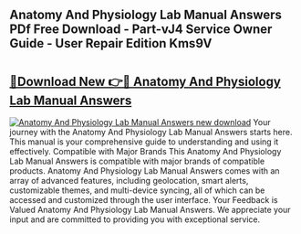 ## Anatomy And Physiology Lab Manual Answers PDf Free Download - Part-vJ4 Service Owner Guide - User Repair Edition Kms9V

# <h2><a href="http://bc63291.oget.top/?id=Anatomy+And+Physiology+Lab+Manual+Answers">🔗Download New 👉🔴 Anatomy And Physiology Lab Manual Answers</a></h2>

[![Anatomy And Physiology Lab Manual Answers new download](https://i.imgur.com/5g1atiW.png)](http://bc63291.oget.top/?id=Anatomy+And+Physiology+Lab+Manual+Answers)
Your journey with the Anatomy And Physiology Lab Manual Answers starts here. This manual is your comprehensive guide to understanding and using it effectively. Compatible with Major Brands This Anatomy And Physiology Lab Manual Answers is compatible with major brands of compatible products. Anatomy And Physiology Lab Manual Answers comes with an array of advanced features, including geolocation, smart alerts, customizable themes, and multi-device syncing, all of which can be accessed and customized through the user interface. Your Feedback is Valued Anatomy And Physiology Lab Manual Answers. We appreciate your input and are committed to providing you with exceptional service.
